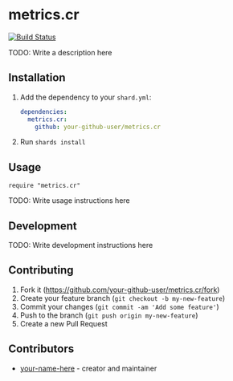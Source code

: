 # metrics.cr

[![Build Status](https://travis-ci.com/tristanholl/metrics.cr.svg?token=YMnho6ejY9nP76s1KvYg&branch=master)](https://travis-ci.com/tristanholl/metrics.cr)

TODO: Write a description here

## Installation

1. Add the dependency to your `shard.yml`:

   ```yaml
   dependencies:
     metrics.cr:
       github: your-github-user/metrics.cr
   ```

2. Run `shards install`

## Usage

```crystal
require "metrics.cr"
```

TODO: Write usage instructions here

## Development

TODO: Write development instructions here

## Contributing

1. Fork it (<https://github.com/your-github-user/metrics.cr/fork>)
2. Create your feature branch (`git checkout -b my-new-feature`)
3. Commit your changes (`git commit -am 'Add some feature'`)
4. Push to the branch (`git push origin my-new-feature`)
5. Create a new Pull Request

## Contributors

- [your-name-here](https://github.com/your-github-user) - creator and maintainer
